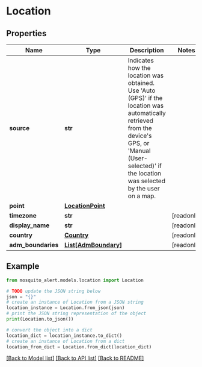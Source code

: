 # Location


## Properties

Name | Type | Description | Notes
------------ | ------------- | ------------- | -------------
**source** | **str** | Indicates how the location was obtained. Use &#39;Auto (GPS)&#39; if the location was automatically retrieved from the device&#39;s GPS, or &#39;Manual (User-selected)&#39; if the location was selected by the user on a map. | 
**point** | [**LocationPoint**](LocationPoint.md) |  | 
**timezone** | **str** |  | [readonly] 
**display_name** | **str** |  | [readonly] 
**country** | [**Country**](Country.md) |  | [readonly] 
**adm_boundaries** | [**List[AdmBoundary]**](AdmBoundary.md) |  | [readonly] 

## Example

```python
from mosquito_alert.models.location import Location

# TODO update the JSON string below
json = "{}"
# create an instance of Location from a JSON string
location_instance = Location.from_json(json)
# print the JSON string representation of the object
print(Location.to_json())

# convert the object into a dict
location_dict = location_instance.to_dict()
# create an instance of Location from a dict
location_from_dict = Location.from_dict(location_dict)
```
[[Back to Model list]](../README.md#documentation-for-models) [[Back to API list]](../README.md#documentation-for-api-endpoints) [[Back to README]](../README.md)


